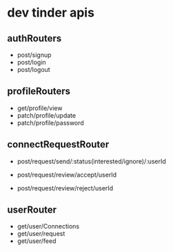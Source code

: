 # dev tinder apis

## authRouters
- post/signup
- post/login
- post/logout

## profileRouters
- get/profile/view
- patch/profile/update
- patch/profile/password

## connectRequestRouter
- post/request/send/:status(interested/ignore)/:userId

- post/request/review/accept/userId
- post/request/review/reject/userId

## userRouter
- get/user/Connections
- get/user/request
- get/user/feed